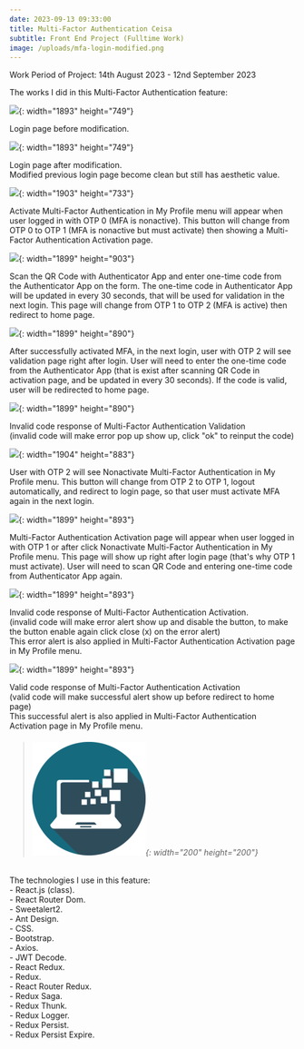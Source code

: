 ```yaml
---
date: 2023-09-13 09:33:00
title: Multi-Factor Authentication Ceisa
subtitle: Front End Project (Fulltime Work)
image: /uploads/mfa-login-modified.png
---
```

Work Period of Project: 14th August 2023 - 12nd September 2023

The works I did in this Multi-Factor Authentication feature:

![](/uploads/mfa-login-modified-before.jpg){: width="1893" height="749"}

Login page before modification.

![](/uploads/mfa-login-modified-after.jpg){: width="1893" height="749"}

Login page after modification.
<br>Modified previous login page become clean but still has aesthetic value.

![](/uploads/mfa-activate.jpg){: width="1903" height="733"}

Activate Multi-Factor Authentication in My Profile menu will appear when user logged in with OTP 0 (MFA is nonactive). This button will change from OTP 0 to OTP 1 (MFA is nonactive but must activate) then showing a Multi-Factor Authentication Activation page.

![](/uploads/mfa-activation-profile.jpg){: width="1899" height="903"}

Scan the QR Code with Authenticator App and enter one-time code from the Authenticator App on the form. The one-time code in Authenticator App will be updated in every 30 seconds, that will be used for validation in the next login. This page will change from OTP 1 to OTP 2 (MFA is active) then redirect to home page.

![](/uploads/mfa-validation.jpg){: width="1899" height="890"}

After successfully activated MFA, in the next login, user with OTP 2 will see validation page right after login. User will need to enter the one-time code from the Authenticator App (that is exist after scanning QR Code in activation page, and be updated in every 30 seconds). If the code is valid, user will be redirected to home page.

![](/uploads/mfa-validation-error.jpg){: width="1899" height="890"}

Invalid code response of Multi-Factor Authentication Validation
<br>(invalid code will make error pop up show up, click "ok" to reinput the code)

![](/uploads/mfa-nonactivate.jpg){: width="1904" height="883"}

User with OTP 2 will see Nonactivate Multi-Factor Authentication in My Profile menu. This button will change from OTP 2 to OTP 1, logout automatically, and redirect to login page, so that user must activate MFA again in the next login.

![](/uploads/mfa-activation.jpg){: width="1899" height="893"}

Multi-Factor Authentication Activation page will appear when user logged in with OTP 1 or after click Nonactivate Multi-Factor Authentication in My Profile menu. This page will show up right after login page (that's why OTP 1 must activate). User will need to scan QR Code and entering one-time code from Authenticator App again.

![](/uploads/mfa-activation-error.jpg){: width="1899" height="893"}

Invalid code response of Multi-Factor Authentication Activation.
<br>(invalid code will make error alert show up and disable the button, to make the button enable again click close (x) on the error alert)
<br>This error alert is also applied in Multi-Factor Authentication Activation page in My Profile menu.

![](/uploads/mfa-activation-success.jpg){: width="1899" height="893"}

Valid code response of Multi-Factor Authentication Activation
<br>(valid code will make successful alert show up before redirect to home page)
<br>This successful alert is also applied in Multi-Factor Authentication Activation page in My Profile menu.

> ###### ​​​​​​​![](/uploads/information-technology-icon-clipart-1-1-1.png){: width="200" height="200"}

The technologies I use in this feature:<br>\- React.js (class).<br>\- React Router Dom.<br>\- Sweetalert2.<br>\- Ant Design.<br>\- CSS.<br>\- Bootstrap.<br>\- Axios.<br>\- JWT Decode.<br>\- React Redux.<br>\- Redux.<br>\- React Router Redux.<br>\- Redux Saga.<br>\- Redux Thunk.<br>\- Redux Logger.<br>\- Redux Persist.<br>\- Redux Persist Expire.